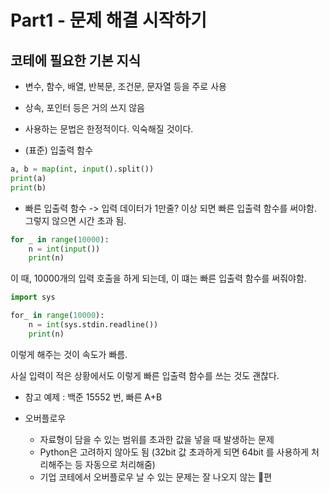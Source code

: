 # Part1 - 문제 해결 시작하기

## 코테에 필요한 기본 지식
* 변수, 함수, 배열, 반복문, 조건문, 문자열 등을 주로 사용
* 상속, 포인터 등은 거의 쓰지 않음
* 사용하는 문법은 한정적이다. 익숙해질 것이다.

* (표준) 입출력 함수
```python
a, b = map(int, input().split())
print(a)
print(b)
```
* 빠른 입출력 함수
-> 입력 데이터가 1만줄? 이상 되면 빠른 입출력 함수를 써야함. 그렇지 않으면 시간 초과 됨.
```python
for _ in range(10000):
	n = int(input())
	print(n)
```

이 때, 10000개의 입력 호출을 하게 되는데, 이 떄는 빠른 입출력 함수를 써줘야함.
```python
import sys

for_ in range(10000):
	n = int(sys.stdin.readline())
	print(n)
```
이렇게 해주는 것이 속도가 빠름.

사실 입력이 적은 상황에서도 이렇게 빠른 입출력 함수를 쓰는 것도 괜찮다.

* 참고 예제 : 백준 15552 번, 빠른 A+B


* 오버플로우
	* 자료형이 담을 수 있는 범위를 초과한 값을 넣을 때 발생하는 문제
	* Python은 고려하지 않아도 됨 (32bit 값 초과하게 되면 64bit 를 사용하게 처리해주는 등 자동으로 처리해줌)
	* 기업 코테에서 오버플로우 날 수 있는 문제는 잘 나오지 않는 편

